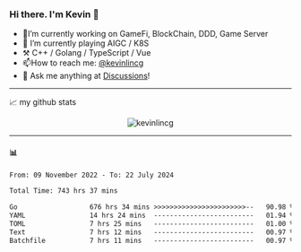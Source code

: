 ### Hi there. I'm Kevin 👋

- 🔭I’m currently working on GameFi, BlockChain, DDD, Game Server
- 🌱 I’m currently playing AIGC / K8S
-   :hammer_and_pick: C++ / Golang / TypeScript / Vue
- 📫How to reach me: [@kevinlincg](https://twitter.com/kevinlincg) 
-   :thought_balloon: Ask me anything at [Discussions](https://github.com/kevinlincg/kevinlincg/issues/new)!

---

📈 my github stats

<p align="center"> <img src="https://github-readme-stats-ouuan.vercel.app/api?username=kevinlincg&theme=dark&show_icons=true&count_private=true" alt="kevinlincg" />

---

#### :bar_chart: 

<!--START_SECTION:waka-->

```txt
From: 09 November 2022 - To: 22 July 2024

Total Time: 743 hrs 37 mins

Go                  676 hrs 34 mins >>>>>>>>>>>>>>>>>>>>>>>--   90.98 %
YAML                14 hrs 24 mins  -------------------------   01.94 %
TOML                7 hrs 25 mins   -------------------------   01.00 %
Text                7 hrs 12 mins   -------------------------   00.97 %
Batchfile           7 hrs 11 mins   -------------------------   00.97 %
```

<!--END_SECTION:waka-->

